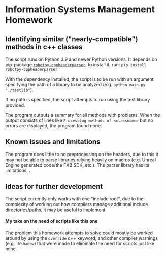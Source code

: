 # Information Systems Management Homework
## Identifying similar ("nearly-compatible") methods in c++ classes

The script runs on Python 3.9 and newer Python versions. 
It depends on pip-package [`robotpy-cppheaderparser`](https://github.com/robotpy/robotpy-cppheaderparser), to install it, run:
```pip install robotpy-cppheaderparser```

With the dependency installed, the script is to be run with an argument specifying the path of a library to be analyzed (e.g. `python main.py "./testlib"`).

If no path is specified, the script attempts to run using the test library provided.

The program outputs a summary for all methods with problems. When the output consists of lines like `Processing methods of <classname>` but no errors are displayed, the program found none.

## Known issues and limitations
The program does little to no preprocessing on the headers, due to this it may not be able to parse libraries relying heavily on macros (e.g. Unreal Engine generated code/the FXB SDK, etc.). 
The parser library has its limitations, .

## Ideas for further development
The script currently only works with one "include root", due to the complexity of working out how compilers manage additional include directories/paths, it may be useful to implement 

#### My take on the need of scripts like this one
The problem this homework attempts to solve could mostly be worked around by using the `override` c++ keyword, and other compiler warnings (e.g. `-Wshadow`) that were made to eliminate the need for scripts just like mine.